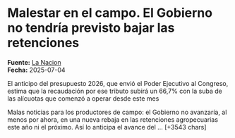 # Malestar en el campo. El Gobierno no tendría previsto bajar las retenciones

**Fuente:** [La Nacion](https://www.lanacion.com.ar/politica/malestar-en-el-campo-el-gobierno-no-tendria-previsto-bajar-las-retenciones-nid04072025/)  
**Fecha:** 2025-07-04

El anticipo del presupuesto 2026, que envió el Poder Ejecutivo al Congreso, estima que la recaudación por ese tributo subirá un 66,7% con la suba de las alícuotas que comenzó a operar desde este mes

Malas noticias para los productores de campo: el Gobierno no avanzaría, al menos por ahora, en una nueva rebaja en las retenciones agropecuarias este año ni el próximo. Así lo anticipa el avance del … [+3543 chars]
